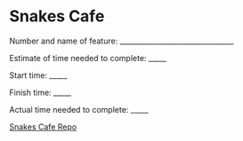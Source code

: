 # Snakes Cafe
Number and name of feature: ________________________________

Estimate of time needed to complete: _____

Start time: _____

Finish time: _____

Actual time needed to complete: _____


[Snakes Cafe Repo]("https://github.com/abdullahnazzal/snakes-cafe/tree/snakes_cafe")

